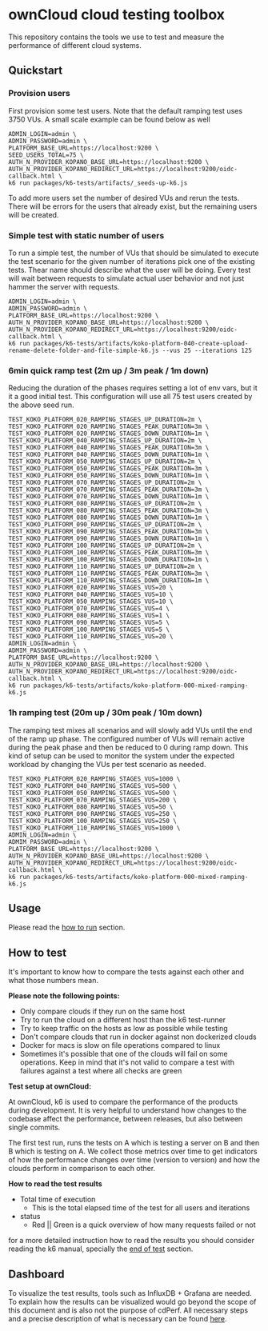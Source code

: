 # ownCloud cloud testing toolbox
This repository contains the tools we use to test and measure the performance of different cloud systems.

## Quickstart

### Provision users
First provision some test users. Note that the default ramping test uses 3750 VUs. A small scale example can be found below as well
```shell
ADMIN_LOGIN=admin \
ADMIN_PASSWORD=admin \
PLATFORM_BASE_URL=https://localhost:9200 \
SEED_USERS_TOTAL=75 \
AUTH_N_PROVIDER_KOPANO_BASE_URL=https://localhost:9200 \
AUTH_N_PROVIDER_KOPANO_REDIRECT_URL=https://localhost:9200/oidc-callback.html \
k6 run packages/k6-tests/artifacts/_seeds-up-k6.js
```
To add more users set the number of desired VUs and rerun the tests. There will be errors for the users that already exist, but the remaining users will be created.

### Simple test with static number of users 
To run a simple test, the number of VUs that should be simulated to execute the test scenario for the given number of iterations pick one of the existing tests. Thear name should describe what the user will be doing. Every test will wait between requests to simulate actual user behavior and not just hammer the server with requests.
```shell
ADMIN_LOGIN=admin \
ADMIN_PASSWORD=admin \
PLATFORM_BASE_URL=https://localhost:9200 \
AUTH_N_PROVIDER_KOPANO_BASE_URL=https://localhost:9200 \
AUTH_N_PROVIDER_KOPANO_REDIRECT_URL=https://localhost:9200/oidc-callback.html \
k6 run packages/k6-tests/artifacts/koko-platform-040-create-upload-rename-delete-folder-and-file-simple-k6.js --vus 25 --iterations 125
```


### 6min quick ramp test (2m up / 3m peak / 1m down)
Reducing the duration of the phases requires setting a lot of env vars, but it it a good initial test. This configuration will use all 75 test users created by the above seed run.
```shell
TEST_KOKO_PLATFORM_020_RAMPING_STAGES_UP_DURATION=2m \
TEST_KOKO_PLATFORM_020_RAMPING_STAGES_PEAK_DURATION=3m \
TEST_KOKO_PLATFORM_020_RAMPING_STAGES_DOWN_DURATION=1m \
TEST_KOKO_PLATFORM_040_RAMPING_STAGES_UP_DURATION=2m \
TEST_KOKO_PLATFORM_040_RAMPING_STAGES_PEAK_DURATION=3m \
TEST_KOKO_PLATFORM_040_RAMPING_STAGES_DOWN_DURATION=1m \
TEST_KOKO_PLATFORM_050_RAMPING_STAGES_UP_DURATION=2m \
TEST_KOKO_PLATFORM_050_RAMPING_STAGES_PEAK_DURATION=3m \
TEST_KOKO_PLATFORM_050_RAMPING_STAGES_DOWN_DURATION=1m \
TEST_KOKO_PLATFORM_070_RAMPING_STAGES_UP_DURATION=2m \
TEST_KOKO_PLATFORM_070_RAMPING_STAGES_PEAK_DURATION=3m \
TEST_KOKO_PLATFORM_070_RAMPING_STAGES_DOWN_DURATION=1m \
TEST_KOKO_PLATFORM_080_RAMPING_STAGES_UP_DURATION=2m \
TEST_KOKO_PLATFORM_080_RAMPING_STAGES_PEAK_DURATION=3m \
TEST_KOKO_PLATFORM_080_RAMPING_STAGES_DOWN_DURATION=1m \
TEST_KOKO_PLATFORM_090_RAMPING_STAGES_UP_DURATION=2m \
TEST_KOKO_PLATFORM_090_RAMPING_STAGES_PEAK_DURATION=3m \
TEST_KOKO_PLATFORM_090_RAMPING_STAGES_DOWN_DURATION=1m \
TEST_KOKO_PLATFORM_100_RAMPING_STAGES_UP_DURATION=2m \
TEST_KOKO_PLATFORM_100_RAMPING_STAGES_PEAK_DURATION=3m \
TEST_KOKO_PLATFORM_100_RAMPING_STAGES_DOWN_DURATION=1m \
TEST_KOKO_PLATFORM_110_RAMPING_STAGES_UP_DURATION=2m \
TEST_KOKO_PLATFORM_110_RAMPING_STAGES_PEAK_DURATION=3m \
TEST_KOKO_PLATFORM_110_RAMPING_STAGES_DOWN_DURATION=1m \
TEST_KOKO_PLATFORM_020_RAMPING_STAGES_VUS=20 \
TEST_KOKO_PLATFORM_040_RAMPING_STAGES_VUS=10 \
TEST_KOKO_PLATFORM_050_RAMPING_STAGES_VUS=10 \
TEST_KOKO_PLATFORM_070_RAMPING_STAGES_VUS=4 \
TEST_KOKO_PLATFORM_080_RAMPING_STAGES_VUS=1 \
TEST_KOKO_PLATFORM_090_RAMPING_STAGES_VUS=5 \
TEST_KOKO_PLATFORM_100_RAMPING_STAGES_VUS=5 \
TEST_KOKO_PLATFORM_110_RAMPING_STAGES_VUS=20 \
ADMIN_LOGIN=admin \
ADMIM_PASSWORD=admin \
PLATFORM_BASE_URL=https://localhost:9200 \
AUTH_N_PROVIDER_KOPANO_BASE_URL=https://localhost:9200 \
AUTH_N_PROVIDER_KOPANO_REDIRECT_URL=https://localhost:9200/oidc-callback.html \
k6 run packages/k6-tests/artifacts/koko-platform-000-mixed-ramping-k6.js
```

### 1h ramping test (20m up / 30m peak / 10m down)
The ramping test mixes all scenarios and will slowly add VUs until the end of the ramp up phase.
The configured number of VUs will remain active during the peak phase and then be reduced to 0 during ramp down.
This kind of setup can be used to monitor the system under the expected workload by changing the VUs per test scenario as needed.
```shell
TEST_KOKO_PLATFORM_020_RAMPING_STAGES_VUS=1000 \
TEST_KOKO_PLATFORM_040_RAMPING_STAGES_VUS=500 \
TEST_KOKO_PLATFORM_050_RAMPING_STAGES_VUS=500 \
TEST_KOKO_PLATFORM_070_RAMPING_STAGES_VUS=200 \
TEST_KOKO_PLATFORM_080_RAMPING_STAGES_VUS=50 \
TEST_KOKO_PLATFORM_090_RAMPING_STAGES_VUS=250 \
TEST_KOKO_PLATFORM_100_RAMPING_STAGES_VUS=250 \
TEST_KOKO_PLATFORM_110_RAMPING_STAGES_VUS=1000 \
ADMIN_LOGIN=admin \
ADMIM_PASSWORD=admin \
PLATFORM_BASE_URL=https://localhost:9200 \
AUTH_N_PROVIDER_KOPANO_BASE_URL=https://localhost:9200 \
AUTH_N_PROVIDER_KOPANO_REDIRECT_URL=https://localhost:9200/oidc-callback.html \
k6 run packages/k6-tests/artifacts/koko-platform-000-mixed-ramping-k6.js
```

## Usage
Please read the [how to run](https://owncloud.dev/cdperf/k6-tests/docs/run) section.

## How to test
It's important to know how to compare the tests against each other and what those numbers mean.

**Please note the following points:**
* Only compare clouds if they run on the same host
* Try to run the cloud on a different host than the k6 test-runner
* Try to keep traffic on the hosts as low as possible while testing
* Don't compare clouds that run in docker against non dockerized clouds
* Docker for macs is slow on file operations compared to linux
* Sometimes it's possible that one of the clouds will fail on some operations. Keep in mind that it's not valid to compare a test with failures against a test where all checks are green

**Test setup at ownCloud:**

At ownCloud, k6 is used to compare the performance of the products during development. It is very helpful to understand how changes to the codebase affect the performance, between releases, but also between single commits.

The first test run, runs the tests on A which is testing a server on B and then B which is testing on A.
We collect those metrics over time to get indicators of how the performance changes over time (version to version) and how the clouds perform in comparison to each other.

**How to read the test results**

* Total time of execution
  * This is the total elapsed time of the test for all users and iterations
* status
  * Red || Green is a quick overview of how many requests failed or not

for a more detailed instruction how to read the results you should consider reading the k6 manual,
specially the [end of test](https://k6.io/docs/results-output/end-of-test/) section.

## Dashboard
To visualize the test results, tools such as InfluxDB + Grafana are needed. To explain how the results can be visualized would go beyond the scope of this document and is also not the purpose of cdPerf. All necessary steps and a precise description of what is necessary can be found [here](https://k6.io/docs/results-output/real-time/).
